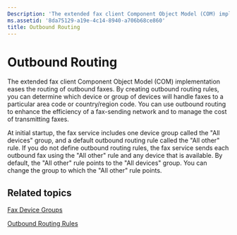 ```yaml
---
Description: 'The extended fax client Component Object Model (COM) implementation eases the routing of outbound faxes.'
ms.assetid: '8da75129-a19e-4c14-8940-a706b68ce860'
title: Outbound Routing
---
```


# Outbound Routing

The extended fax client Component Object Model (COM) implementation eases the routing of outbound faxes. By creating outbound routing rules, you can determine which device or group of devices will handle faxes to a particular area code or country/region code. You can use outbound routing to enhance the efficiency of a fax-sending network and to manage the cost of transmitting faxes.

At initial startup, the fax service includes one device group called the "All devices" group, and a default outbound routing rule called the "All other" rule. If you do not define outbound routing rules, the fax service sends each outbound fax using the "All other" rule and any device that is available. By default, the "All other" rule points to the "All devices" group. You can change the group to which the "All other" rule points.

## Related topics

<dl> <dt>

[Fax Device Groups](-mfax-fax-device-groups.md)
</dt> <dt>

[Outbound Routing Rules](-mfax-outbound-routing-rules.md)
</dt> </dl>

 

 



